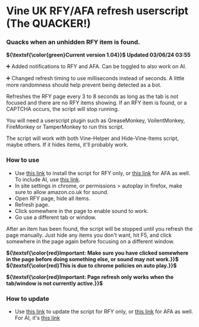 # Vine UK RFY/AFA refresh userscript (The QUACKER!)
### Quacks when an unhidden RFY item is found.

**${\textsf{\color{green}Current version 1.04}}$ Updated 03/06/24 03:55**

➕ Added notifications to RFY and AFA. Can be toggled to also work on AI.

➕ Changed refresh timing to use milliseconds instead of seconds. A little more randomness should help prevent being detected as a bot.

Refreshes the RFY page every 3 to 8 seconds as long as the tab is not focused and there are no RFY items showing.
If an RFY item is found, or a CAPTCHA occurs, the script will stop running.

You will need a userscript plugin such as GreaseMonkey, VoilentMonkey, FireMonkey or TamperMonkey to run this script.

The script will work with both Vine-Helper and Hide-Vine-Items script, maybe others. If it hides items, it'll probably work.

### How to use
- Use [this link](https://raw.githubusercontent.com/Jimbo5431/RFY-Userscript/main/RFY.user.js) to install the script for RFY only, or [this link](https://raw.githubusercontent.com/Jimbo5431/RFY-Userscript/main/RFY_AFA.user.js) for AFA as well. To include AI, use [this link](https://raw.githubusercontent.com/Jimbo5431/RFY-Userscript/main/RFY_AFA_AI.user.js).
- In site settings in chrome, or permissions > autoplay in firefox, make sure to allow amazon.co.uk for sound.
- Open RFY page, hide all items.
- Refresh page.
- Click somewhere in the page to enable sound to work.
- Go use a different tab or window.

After an item has been found, the script will be stopped until you refresh the page manually.
Just hide any items you don't want, hit F5, and click somewhere in the page again before focusing on a different window.

**${\textsf{\color{red}Important: Make sure you have clicked somewhere in the page before doing something else, or sound may not work.}}$**
**${\textsf{\color{red}This is due to chrome policies on auto play.}}$**

**${\textsf{\color{red}Important: Page refresh only works when the tab/window is not currently active.}}$**

### How to update
- Use [this link](https://raw.githubusercontent.com/Jimbo5431/RFY-Userscript/main/RFY.user.js) to update the script for RFY only, or [this link](https://raw.githubusercontent.com/Jimbo5431/RFY-Userscript/main/RFY_AFA.user.js) for AFA as well. For AI, it's [this link](https://raw.githubusercontent.com/Jimbo5431/RFY-Userscript/main/RFY_AFA_AI.user.js)
